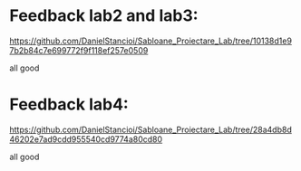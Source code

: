 # Feedback lab2 and lab3:
https://github.com/DanielStancioi/Sabloane_Proiectare_Lab/tree/10138d1e97b2b84c7e699772f9f118ef257e0509

all good

# Feedback lab4:
https://github.com/DanielStancioi/Sabloane_Proiectare_Lab/tree/28a4db8d46202e7ad9cdd955540cd9774a80cd80

all good
